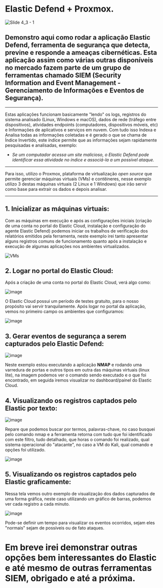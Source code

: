 # Elastic Defend + Proxmox.

![Slide 4_3 - 1](https://github.com/user-attachments/assets/80fa8efb-ba37-4d25-88ac-59c5944c54cf)

## Demonstro aqui como rodar a aplicação Elastic Defend, ferramenta de segurança que detecta, previne e responde a ameaças cibernéticas. Esta aplicação assim como várias outras disponíveis no mercado fazem parte de um grupo de ferramentas chamado SIEM (Security Information and Event Management - Gerenciamento de Informações e Eventos de Segurança).

---

Estas aplicações funcionam basicamente "lendo" os logs, registros do sistema analisado (Linux, Windows e macOS), dados de rede (tráfego entre dispositivos), atividades endpoints (computadores, dispositivos móveis, etc) e Informações de aplicativos e serviços em nuvem. Com tudo isso Indexa e Analisa todas as informações coletadas e é gerado o que se chama de Índice Invertido, este índice permite que as informações sejam rapidamente pesquisadas e analisadas, exemplo:  

- _Se um computador acessa um site malicioso, o Elastic Defend pode identificar essa atividade no índice e associá-la a um possível ataque._

---

Para isso, utilizo o Proxmox, plataforma de virtualização _open source_ que permite gerenciar máquinas virtuais (VMs) e contêineres, nesse exemplo utilizo 3 destas máquinas virtuais (2 Linux e 1 Windows) que irão servir como base para extrair os dados e depois analisar.

---

## 1. Inicializar as máquinas virtuais:

Com as máquinas em execução e após as configurações iniciais (criação de uma conta no portal do Elastic Cloud, instalação e configuração do agente Elastic Defend) podemos iniciar os trabalhos de verificação dos relatórios emitidos pela ferramenta, neste exemplo irei tanto apresentar alguns registros comuns de funcionamento quanto após a instalação e execução de algumas aplicações nos ambientes virtualizados.

![VMs](https://github.com/user-attachments/assets/10129944-abc9-4e44-8a0e-b0cf1fbcbae9)

## 2. Logar no portal do Elastic Cloud:

Após a criação de uma conta no portal do Elastic Cloud, verá algo como:

![image](https://github.com/user-attachments/assets/875882fb-dda8-4fda-a5af-bb829e755e8f)

O Elastic Cloud possui um período de testes gratuito, para o nosso propósito vai servir tranquilamente.
Após logar no portal da aplicação, vemos no primeiro campo os ambientes que configuramos:

![image](https://github.com/user-attachments/assets/175627bd-6539-4a24-937f-e3dbb02f4292)

## 3. Gerar eventos de segurança a serem capturados pelo Elastic Defend:

![image](https://github.com/user-attachments/assets/ec71e64a-adaa-4343-92db-369a2dbd9048)

Neste exemplo estou executando a aplicação **NMAP** e rodando uma varredura de portas e outros tipos em outra das máquinas virtuais (linux lite), na imagem podemos ver o comando sendo executado e o que foi encontrado, em seguida iremos visualizar no dashboard/painel do Elastic Cloud.

## 4. Visualizando os registros captados pelo Elastic por texto:

![image](https://github.com/user-attachments/assets/dfdb3bdc-8278-44ac-9b43-a8913a00557a)

Repare que podemos buscar por termos, palavras-chave, no caso busquei pelo comando nmap e a ferramenta retorna com tudo que foi identificado com este filtro, tudo detalhado, que horas o comando foi realizado, qual sistema operacional do "atacante", no caso a VM do Kali, qual comando e opções foi utilizado.

![image](https://github.com/user-attachments/assets/0068f434-adbd-40f9-b825-af318c2d775f)

## 5. Visualizando os registros captados pelo Elastic graficamente:

Nessa tela vemos outro exemplo de visualização dos dados capturados de uma forma gráfica, neste caso utilizando um gráfico de barras, podemos ver cada registro a cada minuto.

![image](https://github.com/user-attachments/assets/cb27ebf6-184b-4cfc-bfe7-86d684bd2d2a)

Pode-se definir um tempo para visualizar os eventos ocorridos, sejam eles "normais" sejam de possíveis ou de fato ataques.

# Em breve irei demonstrar outras opções bem interessantes do Elastic e até mesmo de outras ferramentas SIEM, obrigado e até a próxima.
